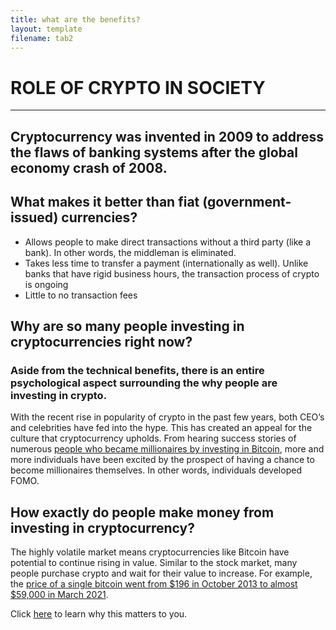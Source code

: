 ```yaml
---
title: what are the benefits?
layout: template
filename: tab2
--- 
```


# ROLE OF CRYPTO IN SOCIETY 
------
**Cryptocurrency was invented in 2009 to address the flaws of banking systems after the global economy crash of 2008.** 
------
## **What makes it better than fiat (government-issued) currencies?**
* Allows people to make direct transactions without a third party (like a bank). In other words, the middleman is eliminated.
* Takes less time to transfer a payment (internationally as well). Unlike banks that have rigid business hours, the transaction process of crypto is ongoing
* Little to no transaction fees

## **Why are so many people investing in cryptocurrencies right now?**
### Aside from the technical benefits, there is an entire psychological aspect surrounding the why people are investing in crypto. 
With the recent rise in popularity of crypto in the past few years, both CEO’s and celebrities have fed into the hype. This has created an appeal for the culture that cryptocurrency upholds. 
From hearing success stories of numerous [people who became millionaires by investing in Bitcoin](https://digitalsurge.com.au/blog/5-inspirational-bitcoin-success-stories), more and more individuals have been excited by the prospect of having a chance to become millionaires themselves. In other words, individuals developed FOMO.

## **How exactly do people make money from investing in cryptocurrency?**
The highly volatile market means cryptocurrencies like Bitcoin have potential to continue rising in value. Similar to the stock market, many people purchase crypto and wait for their value to increase. For example, the [price of a single bitcoin went from $196 in October 2013 to almost $59,000 in March 2021](https://www.statista.com/statistics/326707/bitcoin-price-index/). 

Click [here](https://tifhsu88.github.io/crackingcrypto/tab3) to learn why this matters to you. 

